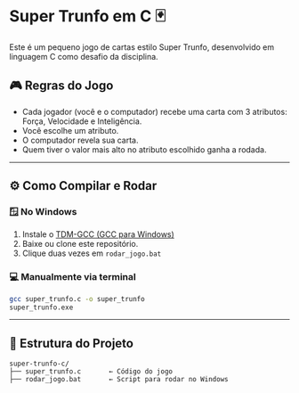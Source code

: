 # Super Trunfo em C 🃏

Este é um pequeno jogo de cartas estilo Super Trunfo, desenvolvido em linguagem C como desafio da disciplina.

## 🎮 Regras do Jogo

- Cada jogador (você e o computador) recebe uma carta com 3 atributos: Força, Velocidade e Inteligência.
- Você escolhe um atributo.
- O computador revela sua carta.
- Quem tiver o valor mais alto no atributo escolhido ganha a rodada.

---

## ⚙️ Como Compilar e Rodar

### 🪟 No Windows

1. Instale o [TDM-GCC (GCC para Windows)](https://github.com/Josebyet/super-trunfo-c)
2. Baixe ou clone este repositório.
3. Clique duas vezes em `rodar_jogo.bat`

### 💻 Manualmente via terminal

```bash
gcc super_trunfo.c -o super_trunfo
super_trunfo.exe
```

---

## 🧾 Estrutura do Projeto

```
super-trunfo-c/
├── super_trunfo.c       ← Código do jogo
├── rodar_jogo.bat       ← Script para rodar no Windows
